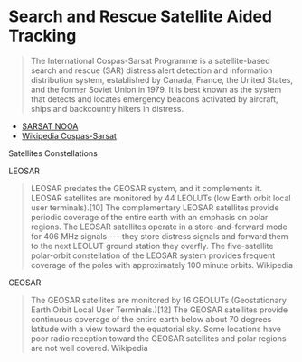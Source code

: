 Search and Rescue Satellite Aided Tracking
==

> The International Cospas-Sarsat Programme is a satellite-based search and rescue (SAR) distress alert detection and information distribution system, established by Canada, France, the United States, and the former Soviet Union in 1979. It is best known as the system that detects and locates emergency beacons activated by aircraft, ships and backcountry hikers in distress.

- [SARSAT NOOA](http://www.sarsat.noaa.gov/)
- [Wikipedia Cospas-Sarsat](https://en.wikipedia.org/wiki/International_Cospas-Sarsat_Programme)

Satellites Constellations

LEOSAR

> LEOSAR predates the GEOSAR system, and it complements it. LEOSAR satellites are monitored by 44 LEOLUTs (low Earth orbit local user terminals).[10] The complementary LEOSAR satellites provide periodic coverage of the entire earth with an emphasis on polar regions. The LEOSAR satellites operate in a store-and-forward mode for 406 MHz signals --- they store distress signals and forward them to the next LEOLUT ground station they overfly. The five-satellite polar-orbit constellation of the LEOSAR system provides frequent coverage of the poles with approximately 100 minute orbits. Wikipedia

GEOSAR

> The GEOSAR satellites are monitored by 16 GEOLUTs (Geostationary Earth Orbit Local User Terminals.)[12] The GEOSAR satellites provide continuous coverage of the entire earth below about 70 degrees latitude with a view toward the equatorial sky. Some locations have poor radio reception toward the GEOSAR satellites and polar regions are not well covered. Wikipedia